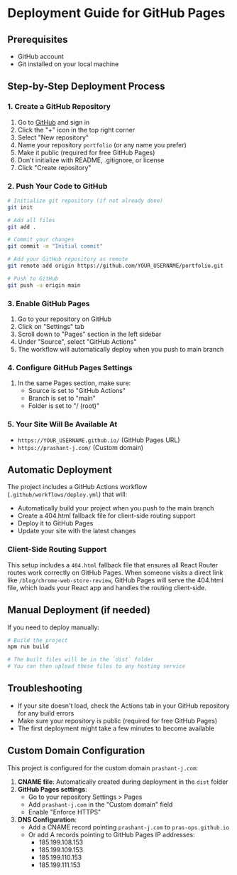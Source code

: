 # Deployment Guide for GitHub Pages

## Prerequisites
- GitHub account
- Git installed on your local machine

## Step-by-Step Deployment Process

### 1. Create a GitHub Repository
1. Go to [GitHub](https://github.com) and sign in
2. Click the "+" icon in the top right corner
3. Select "New repository"
4. Name your repository `portfolio` (or any name you prefer)
5. Make it public (required for free GitHub Pages)
6. Don't initialize with README, .gitignore, or license
7. Click "Create repository"

### 2. Push Your Code to GitHub
```bash
# Initialize git repository (if not already done)
git init

# Add all files
git add .

# Commit your changes
git commit -m "Initial commit"

# Add your GitHub repository as remote
git remote add origin https://github.com/YOUR_USERNAME/portfolio.git

# Push to GitHub
git push -u origin main
```

### 3. Enable GitHub Pages
1. Go to your repository on GitHub
2. Click on "Settings" tab
3. Scroll down to "Pages" section in the left sidebar
4. Under "Source", select "GitHub Actions"
5. The workflow will automatically deploy when you push to main branch

### 4. Configure GitHub Pages Settings
1. In the same Pages section, make sure:
   - Source is set to "GitHub Actions"
   - Branch is set to "main"
   - Folder is set to "/ (root)"

### 5. Your Site Will Be Available At
- `https://YOUR_USERNAME.github.io/` (GitHub Pages URL)
- `https://prashant-j.com/` (Custom domain)

## Automatic Deployment
The project includes a GitHub Actions workflow (`.github/workflows/deploy.yml`) that will:
- Automatically build your project when you push to the main branch
- Create a 404.html fallback file for client-side routing support
- Deploy it to GitHub Pages
- Update your site with the latest changes

### Client-Side Routing Support
This setup includes a `404.html` fallback file that ensures all React Router routes work correctly on GitHub Pages. When someone visits a direct link like `/blog/chrome-web-store-review`, GitHub Pages will serve the 404.html file, which loads your React app and handles the routing client-side.

## Manual Deployment (if needed)
If you need to deploy manually:
```bash
# Build the project
npm run build

# The built files will be in the `dist` folder
# You can then upload these files to any hosting service
```

## Troubleshooting
- If your site doesn't load, check the Actions tab in your GitHub repository for any build errors
- Make sure your repository is public (required for free GitHub Pages)
- The first deployment might take a few minutes to become available

## Custom Domain Configuration
This project is configured for the custom domain `prashant-j.com`:

1. **CNAME file**: Automatically created during deployment in the `dist` folder
2. **GitHub Pages settings**: 
   - Go to your repository Settings > Pages
   - Add `prashant-j.com` in the "Custom domain" field
   - Enable "Enforce HTTPS"
3. **DNS Configuration**: 
   - Add a CNAME record pointing `prashant-j.com` to `pras-ops.github.io`
   - Or add A records pointing to GitHub Pages IP addresses:
     - 185.199.108.153
     - 185.199.109.153
     - 185.199.110.153
     - 185.199.111.153
